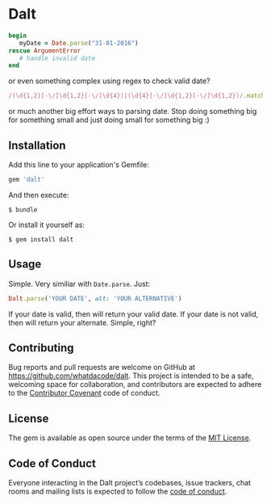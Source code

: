 # Dalt

```ruby
begin
   myDate = Date.parse("31-01-2016")
rescue ArgumentError
   # handle invalid date
end
```
or even something complex using regex to check valid date?
```ruby
/(\d{1,2}[-\/]\d{1,2}[-\/]\d{4})|(\d{4}[-\/]\d{1,2}[-\/]\d{1,2})/.match("31-02-2010")
```
or much another big effort ways to parsing date. Stop doing something big for something small and just doing small for something big :)

## Installation

Add this line to your application's Gemfile:

```ruby
gem 'dalt'
```

And then execute:

    $ bundle

Or install it yourself as:

    $ gem install dalt

## Usage

Simple. Very similiar with `Date.parse`. Just:
```ruby
Dalt.parse('YOUR DATE', alt: 'YOUR ALTERNATIVE')
```

If your date is valid, then will return your valid date.
If your date is not valid, then will return your alternate.
Simple, right?

## Contributing

Bug reports and pull requests are welcome on GitHub at https://github.com/whatdacode/dalt. This project is intended to be a safe, welcoming space for collaboration, and contributors are expected to adhere to the [Contributor Covenant](http://contributor-covenant.org) code of conduct.

## License

The gem is available as open source under the terms of the [MIT License](https://opensource.org/licenses/MIT).

## Code of Conduct

Everyone interacting in the Dalt project’s codebases, issue trackers, chat rooms and mailing lists is expected to follow the [code of conduct](https://github.com/whatdacode/dalt/blob/master/CODE_OF_CONDUCT.md).
